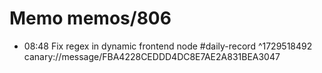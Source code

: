 # Memo memos/806
- 08:48 Fix regex in dynamic frontend node #daily-record ^1729518492
canary://message/FBA4228CEDDD4DC8E7AE2A831BEA3047